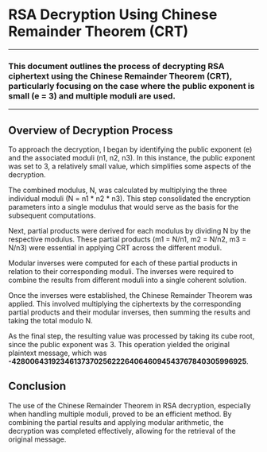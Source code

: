 <h1>RSA Decryption Using Chinese Remainder Theorem (CRT)</h1>
    <hr>
    <h3>This document outlines the process of decrypting RSA ciphertext using the Chinese Remainder Theorem (CRT), particularly focusing on the case where the public exponent is small (e = 3) and multiple moduli are used.</h3>
    <hr>
    <h2>Overview of Decryption Process</h2>
    <p>To approach the decryption, I began by identifying the public exponent (e) and the associated moduli (n1, n2, n3). In this instance, the public exponent was set to 3, a relatively small value, which simplifies some aspects of the decryption.</p>
    <p>The combined modulus, N, was calculated by multiplying the three individual moduli (N = n1 * n2 * n3). This step consolidated the encryption parameters into a single modulus that would serve as the basis for the subsequent computations.</p>
<p>Next, partial products were derived for each modulus by dividing N by the respective modulus. These partial products (m1 = N/n1, m2 = N/n2, m3 = N/n3) were essential in applying CRT across the different moduli.</p>
<p>Modular inverses were computed for each of these partial products in relation to their corresponding moduli. The inverses were required to combine the results from different moduli into a single coherent solution.</p>

<p>Once the inverses were established, the Chinese Remainder Theorem was applied. This involved multiplying the ciphertexts by the corresponding partial products and their modular inverses, then summing the results and taking the total modulo N.</p>

<p>As the final step, the resulting value was processed by taking its cube root, since the public exponent was 3. This operation yielded the original plaintext message, which was <strong>-42800643192346137370256222640646094543767840305996925</strong>.</p>

<h2>Conclusion</h2>
 <p>The use of the Chinese Remainder Theorem in RSA decryption, especially when handling multiple moduli, proved to be an efficient method. By combining the partial results and applying modular arithmetic, the decryption was completed effectively, allowing for the retrieval of the original message.</p>
